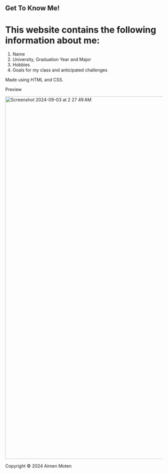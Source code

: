 ## Get To Know Me!
# This website contains the following information about me:
1. Name
2. University, Graduation Year and Major
3. Hobbies
4. Goals for my class and anticipated challenges

Made using HTML and CSS.

Preview

<img width="1160" alt="Screenshot 2024-09-03 at 2 27 49 AM" src="https://github.com/user-attachments/assets/f7740e26-2804-4846-afc4-ccb638130e06">


Copyright © 2024 Aimen Moten
